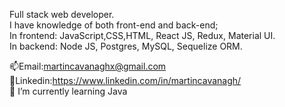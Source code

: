 

<!--
**CavanaghMartin/CavanaghMartin** is a ✨ _special_ ✨ repository because its `README.md` (this file) appears on your GitHub profile.


Here are some ideas to get you started:

- 🔭 I’m currently working on ...
- 🌱 I’m currently learning ...
- 👯 I’m looking to collaborate on ...
- 🤔 I’m looking for help with ...
- 💬 Ask me about ...
- 📫 How to reach me: ...
- 😄 Pronouns: ...
- ⚡ Fun fact: ...
-->
Full stack web developer.<br/>
I have knowledge of both front-end and back-end;<br/>
In frontend: JavaScript,CSS,HTML, React JS, Redux, Material UI.<br/> In backend: Node JS, Postgres, MySQL, Sequelize ORM. <br/>

📫Email:martincavanaghx@gmail.com <br/>
💬Linkedin:https://www.linkedin.com/in/martincavanagh/<br/>
🌱 I’m currently learning Java<br/>

